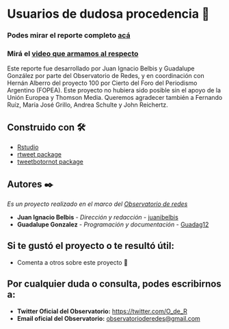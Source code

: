 # Usuarios de dudosa procedencia 🤖

### Podes mirar el reporte completo [acá](http://bit.ly/EstudioTyB)
### Mirá el [video que armamos al respecto](https://youtu.be/rly1YTstn1Q)

Este reporte fue desarrollado por Juan Ignacio Belbis y Guadalupe González por parte del Observatorio de Redes, y en coordinación con Hernán Alberro del proyecto 100 por Cierto del Foro del Periodismo Argentino (FOPEA). Este proyecto no hubiera sido posible sin el apoyo de la Unión Europea y Thomson Media.  Queremos agradecer también a Fernando Ruíz, María José Grillo, Andrea Schulte y John Reichertz.

## Construido con 🛠️

* [Rstudio](https://rstudio.com/) 
* [rtweet package](https://cran.r-project.org/web/packages/rtweet/rtweet.pdf)
* [tweetbotornot package](https://github.com/mkearney/tweetbotornot)

## Autores ✒️

_Es un proyecto realizado en el marco del [Observatorio de redes](https://twitter.com/O_de_R)_

* **Juan Ignacio Belbis** - *Dirección y redacción* - [juanibelbis](https://twitter.com/juanibelbis)
* **Guadalupe Gonzalez** - *Programación y documentación* - [Guadag12](https://github.com/Guadag12)

## Si te gustó el proyecto o te resultó útil:

* Comenta a otros sobre este proyecto 📢

## Por cualquier duda o consulta, podes escribirnos a:
* **Twitter Oficial del Observatorio:** https://twitter.com/O_de_R
* **Email oficial del Observatorio:** observatorioderedes@gmail.com
